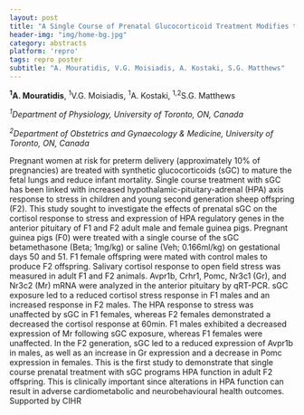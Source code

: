 ```yaml
---
layout: post
title: "A Single Course of Prenatal Glucocorticoid Treatment Modifies the Stress Response and Pituitary Gene Expression Across Two Generations"
header-img: "img/home-bg.jpg"
category: abstracts
platform: 'repro'
tags: repro poster
subtitle: "A. Mouratidis, V.G. Moisiadis, A. Kostaki, S.G. Matthews"
---
```

__<sup>1</sup>A. Mouratidis__, <sup>1</sup>V.G. Moisiadis, <sup>1</sup>A. Kostaki, <sup>1,2</sup>S.G.
Matthews

_<sup>1</sup>Department of Physiology, University of Toronto, ON, Canada_

_<sup>2</sup>Department of Obstetrics and Gynaecology & Medicine, University of
Toronto, ON, Canada_

Pregnant women at risk for preterm delivery (approximately 10% of
pregnancies) are treated with synthetic glucocorticoids (sGC) to mature
the fetal lungs and reduce infant mortality. Single course treatment
with sGC has been linked with increased hypothalamic-pituitary-adrenal
(HPA) axis response to stress in children and young second generation
sheep offspring (F2). This study sought to investigate the effects of
prenatal sGC on the cortisol response to stress and expression of HPA
regulatory genes in the anterior pituitary of F1 and F2 adult male and
female guinea pigs. Pregnant guinea pigs (F0) were treated with a single
course of the sGC betamethasone (Beta; 1mg/kg) or saline (Veh;
0.166ml/kg) on gestational days 50 and 51. F1 female offspring were
mated with control males to produce F2 offspring. Salivary cortisol
response to open field stress was measured in adult F1 and F2 animals.
Avpr1b, Crhr1, Pomc, Nr3c1 (Gr), and Nr3c2 (Mr) mRNA were analyzed in
the anterior pituitary by qRT-PCR. sGC exposure led to a reduced
cortisol stress response in F1 males and an increased response in F2
males. The HPA response to stress was unaffected by sGC in F1 females,
whereas F2 females demonstrated a decreased the cortisol response at
60min. F1 males exhibited a decreased expression of Mr following sGC
exposure, whereas F­1 females were unaffected. In the F2 generation, sGC
led to a reduced expression of Avpr1b in males, as well as an increase
in Gr expression and a decrease in Pomc expression in females. This is
the first study to demonstrate that single course prenatal treatment
with sGC programs HPA function in adult F2 offspring. This is clinically
important since alterations in HPA function can result in adverse
cardiometabolic and neurobehavioural health outcomes. Supported by CIHR
